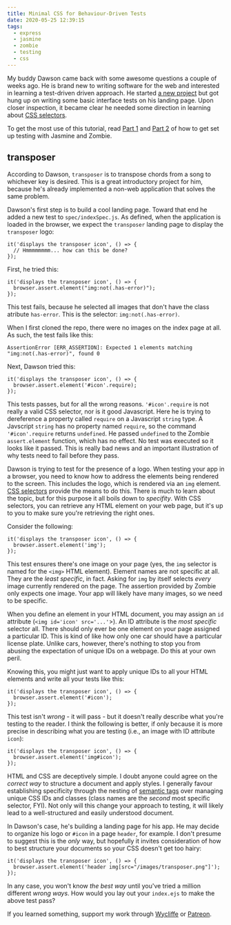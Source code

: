```yaml
---
title: Minimal CSS for Behaviour-Driven Tests
date: 2020-05-25 12:39:15
tags:
  - express
  - jasmine
  - zombie
  - testing
  - css
---
```


My buddy Dawson came back with some awesome questions a couple of weeks ago. He is brand new to writing software for the web and interested in learning a test-driven driven approach. He started [a new project](https://github.com/davyLSDev/transposer) but got hung up on writing some basic interface tests on his landing page. Upon closer inspection, it became clear he needed some direction in learning about [CSS selectors](https://developer.mozilla.org/en-US/docs/Learn/CSS/Building_blocks/Selectors).

<!-- more -->

To get the most use of this tutorial, read [Part 1](/2020/04/20/How-to-get-started-testing-with-Express-Jasmine-and-Zombie/) and [Part 2](/2020/05/04/How-to-get-started-testing-with-Express-Jasmine-and-Zombie-PART-DEUX/) of how to get set up testing with Jasmine and Zombie.

## transposer

According to Dawson, `transposer` is to transpose chords from a song to whichever key is desired. This is a great introductory project for him, because he's already implemented a non-web application that solves the same problem.

Dawson's first step is to build a cool landing page. Toward that end he added a new test to `spec/indexSpec.js`. As defined, when the application is loaded in the browser, we expect the `transposer` landing page to display the `transposer` logo:

```
it('displays the transposer icon', () => {
  // Hmmmmmmmm... how can this be done?
});
```

First, he tried this:

```
it('displays the transposer icon', () => {
  browser.assert.element("img:not(.has-error)");
});
```

This test fails, because he selected all images that don't have the class atribute `has-error`. This is the selector: `img:not(.has-error)`.

When I first cloned the repo, there were no images on the index page at all. As such, the test fails like this:

```
AssertionError [ERR_ASSERTION]: Expected 1 elements matching "img:not(.has-error)", found 0
```

Next, Dawson tried this:

```
it('displays the transposer icon', () => {
  browser.assert.element('#icon'.require);
});
```

This tests passes, but for all the wrong reasons. `'#icon'.require` is not really a valid CSS selector, nor is it good Javascript.  Here he is trying to dereference a property called `require` on a Javascript `string` type. A Javscript `string` has no property named `require`, so the command `'#icon'.require` returns `undefined`. He passed `undefined` to the Zombie `assert.element` function, which has no effect. No test was executed so it looks like it passed. This is really bad news and an important illustration of why tests need to fail before they pass.

Dawson is trying to test for the presence of a logo. When testing your app in a browser, you need to know how to address the elements being rendered to the screen. This includes the logo, which is rendered via an `img` element. [CSS selectors](https://developer.mozilla.org/en-US/docs/Learn/CSS/Building_blocks/Selectors) provide the means to do this. There is much to learn about the topic, but for this purpose it all boils down to _specifity_. With CSS selectors, you can retrieve any HTML element on your web page, but it's up to you to make sure you're retrieving the right ones.

Consider the following:

```
it('displays the transposer icon', () => {
  browser.assert.element('img');
});
```

This test ensures there's one image on your page (yes, the `img` selector is named for the `<img>` HTML element). Element names are not specific at all. They are the _least specific_, in fact. Asking for `img` by itself selects _every_ image currently rendered on the page. The assertion provided by Zombie only expects one image. Your app will likely have many images, so we need to be specific.

When you define an element in your HTML document, you may assign an `id` attribute (`<img id='icon' src='...'`>). An ID attribute is the _most specific_ selector all. There should only ever be one element on your page assigned a particular ID. This is kind of like how only one car should have a particular license plate. Unlike cars, however, there's nothing to stop you from abusing the expectation of unique IDs on a webpage. Do this at your own peril.

Knowing this, you might just want to apply unique IDs to all your HTML elements and write all your tests like this:


```
it('displays the transposer icon', () => {
  browser.assert.element('#icon');
});
```

This test isn't _wrong_ - it will pass - but it doesn't really describe what you're testing to the reader. I think the following is better, if only because it is more precise in describing what you are testing (i.e., an image with ID attribute `icon`):

```
it('displays the transposer icon', () => {
  browser.assert.element('img#icon');
});
```

HTML and CSS are deceptively simple. I doubt anyone could agree on the _correct way_ to structure a document and apply styles. I generally favour establishing specificity through the nesting of [semantic tags](https://www.freecodecamp.org/news/semantic-html5-elements/) over managing unique CSS IDs and classes (class names are the _second_ most specific selector, FYI). Not only will this change your approach to testing, it will likely lead to a well-structured and easily understood document.

In Dawson's case, he's building a landing page for his app. He may decide to organize his logo or `#icon` in a page `header`, for example. I don't presume to suggest this is the _only_ way, but hopefully it invites consideration of how to best structure your documents so your CSS doesn't get too hairy:

```
it('displays the transposer icon', () => {
  browser.assert.element('header img[src="/images/transposer.png"]');
});
```

In any case, you won't know _the best way_ until you've tried a million different _wrong ways_. How would you lay out your `index.ejs` to make the above test pass?

If you learned something, support my work through [Wycliffe](https://www.wycliffe.ca/projects/dan-bidulock/) or [Patreon](https://patreon.com/whatdandoes).

